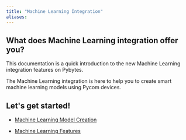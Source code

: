 ```yaml
---
title: "Machine Learning Integration"
aliases:
---
```


## What does Machine Learning integration offer you?

This documentation is a quick introduction to the new Machine Learning integration features on Pybytes.

The Machine Learning integration is here to help you to create smart machine learning models using Pycom devices.

## Let's get started!

* [Machine Learning Model Creation](/pybytes/mlintegration/modelcreation)

* [Machine Learning Features](/pybytes/mlintegration/features)
